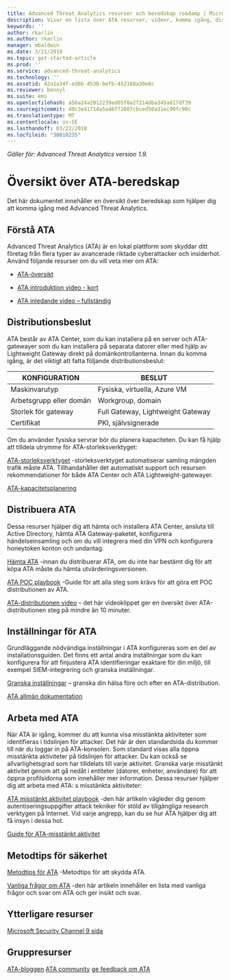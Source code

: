 ```yaml
---
title: Advanced Threat Analytics resurser och beredskap roadamp | Microsoft Docs
description: Visar en lista över ATA resurser, videor, komma igång, distribution och beredskap översikt över länkar.
keywords: ''
author: rkarlin
ms.author: rkarlin
manager: mbaldwin
ms.date: 3/21/2018
ms.topic: get-started-article
ms.prod: ''
ms.service: advanced-threat-analytics
ms.technology: ''
ms.assetid: 42a1a34f-ed6b-4538-befb-452168a30e8c
ms.reviewer: bennyl
ms.suite: ems
ms.openlocfilehash: a56a24a2012239ed05f0a2f214dba345a817df39
ms.sourcegitcommit: 49c3e41714a5a46ff2607cbced50a31ec90fc90c
ms.translationtype: MT
ms.contentlocale: sv-SE
ms.lasthandoff: 03/22/2018
ms.locfileid: "30010235"
---
```

*Gäller för: Advanced Threat Analytics version 1.9.*

# <a name="ata-readiness-roadmap"></a>Översikt över ATA-beredskap 
Det här dokumentet innehåller en översikt över beredskap som hjälper dig att komma igång med Advanced Threat Analytics.

## <a name="understanding-ata"></a>Förstå ATA

Advanced Threat Analytics (ATA) är en lokal plattform som skyddar ditt företag från flera typer av avancerade riktade cyberattacker och insiderhot. Använd följande resurser om du vill veta mer om ATA:

- [ATA-översikt](https://aka.ms/ATAOverview)

- [ATA introduktion video - kort](https://aka.ms/ATAShort)

- [ATA inledande video – fullständig](https://aka.ms/ATAVideo) 


## <a name="deployment-decisions"></a>Distributionsbeslut

ATA består av ATA Center, som du kan installera på en server och ATA-gatewayer som du kan installera på separata datorer eller med hjälp av Lightweight Gateway direkt på domänkontrollanterna. Innan du komma igång, är det viktigt att fatta följande distributionsbeslut:

|KONFIGURATION|BESLUT|
|----|----|
|Maskinvarutyp|Fysiska, virtuella, Azure VM|
|Arbetsgrupp eller domän|Workgroup, domain|
|Storlek för gateway|Full Gateway, Lightweight Gateway|
|Certifikat|PKI, självsignerade|

Om du använder fysiska servrar bör du planera kapaciteten. Du kan få hjälp att tilldela utrymme för ATA-storleksverktyget:

[ATA-storleksverktyget](http://aka.ms/atasizing) -storleksverktyget automatiserar samling mängden trafik måste ATA. Tillhandahåller det automatiskt support och resursen rekommendationer för både ATA Center och ATA Lightweight-gatewayer.

[ATA-kapacitetsplanering](https://docs.microsoft.com/en-us/advanced-threat-analytics/ata-capacity-planning)

## <a name="deploy-ata"></a>Distribuera ATA

Dessa resurser hjälper dig att hämta och installera ATA Center, ansluta till Active Directory, hämta ATA Gateway-paketet, konfigurera händelseinsamling och om du vill integrera med din VPN och konfigurera honeytoken konton och undantag.

[Hämta ATA](http://aka.ms/ataeval) -innan du distribuerar ATA, om du inte har bestämt dig för att köpa ATA måste du hämta utvärderingsversionen. 

[ATA POC playbook](http://aka.ms/atapoc) -Guide för att alla steg som krävs för att göra ett POC distributionen av ATA.

[ATA-distributionen video](https://channel9.msdn.com/Shows/Microsoft-Security/Overview-of-ATA-Deployment-in-10-Minutes) – det här videoklippet ger en översikt över ATA-distributionen steg på mindre än 10 minuter.

## <a name="ata-settings"></a>Inställningar för ATA

Grundläggande nödvändiga inställningar i ATA konfigureras som en del av installationsguiden. Det finns ett antal andra inställningar som du kan konfigurera för att finjustera ATA identifieringar exaktare för din miljö, till exempel SIEM-integrering och granska inställningar.

[Granska inställningar](https://aka.ms/ataauditingblog) – granska din hälsa före och efter en ATA-distribution.

[ATA allmän dokumentation](https://docs.microsoft.com/en-us/advanced-threat-analytics/)

## <a name="work-with-ata"></a>Arbeta med ATA

När ATA är igång, kommer du att kunna visa misstänkta aktiviteter som identifieras i tidslinjen för attacker. Det här är den standardsida du kommer till när du loggar in på ATA-konsolen. Som standard visas alla öppna misstänkta aktiviteter på tidslinjen för attacker. Du kan också se allvarlighetsgrad som har tilldelats till varje aktivitet. Granska varje misstänkt aktivitet genom att gå nedåt i entiteter (datorer, enheter, användare) för att öppna profilsidorna som innehåller mer information. Dessa resurser hjälper dig att arbeta med ATA: s misstänkta aktiviteter:

[ATA misstänkt aktivitet playbook](http://aka.ms/ataplaybook) -den här artikeln vägleder dig genom autentiseringsuppgifter attack tekniker för stöld av tillgängliga research verktygen på Internet. Vid varje angrepp, kan du se hur ATA hjälper dig att få insyn i dessa hot.

[Guide för ATA-misstänkt aktivitet](http://aka.ms/atasaguide)



## <a name="security-best-practices"></a>Metodtips för säkerhet

[Metodtips för ATA](https://aka.ms/atasecbestpractices) -Metodtips för att skydda ATA.

[Vanliga frågor om ATA](http://aka.ms/atafaq) -den här artikeln innehåller en lista med vanliga frågor och svar om ATA och ger insikt och svar.

## <a name="additional-resources"></a>Ytterligare resurser

[Microsoft Security Channel 9 sida](https://channel9.msdn.com/Shows/Microsoft-Security/)

## <a name="community-resources"></a>Gruppresurser

[ATA-bloggen](https://aka.ms/ATABlog)
[ATA community](https://aka.ms/ATACommunity)
[ge feedback om ATA](https://aka.ms/ATAUserVoice)
